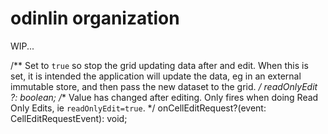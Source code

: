 # odinlin organization

WIP...

 /** Set to `true` so stop the grid updating data after and edit. When this is set, it is intended the application will update the data, eg in an external immutable store, and then pass the new dataset to the grid. */
readOnlyEdit ?: boolean;
   /** Value has changed after editing. Only fires when doing Read Only Edits, ie `readOnlyEdit=true`. */
   onCellEditRequest?(event: CellEditRequestEvent<TData>): void;
